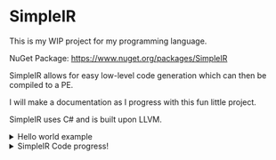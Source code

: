 # SimpleIR
This is my WIP project for my programming language. 

NuGet Package: https://www.nuget.org/packages/SimpleIR

SimpleIR allows for easy low-level code generation which can then be compiled to a PE.

I will make a documentation as I progress with this fun little project.

SimpleIR uses C# and is built upon LLVM.
            
<details>
<summary>Hello world example</summary>
<br>

```csharp
var module = new Module("HelloWorld");
var IR = module.IR;

var main = IR.CreateFunction("main", IR.GetDataType(DataTypeKind.Void));
var printf = IR.CreateFunction("printf", IR.GetDataType(DataTypeKind.Number),
    IR.GetDataType(DataTypeKind.String));

var invoke = IR.CreateBlock("invoke");
main.InsertBlock(invoke);

invoke.CreateCall(printf, new List<SimpleType>
{
    IR.CreateValue("Hello, world\n", DataTypeKind.String)
});

//prevent console from closing
var gets = IR.CreateFunction("gets", IR.GetDataType(DataTypeKind.String));
invoke.CreateCall(gets, new List<SimpleType>());

invoke.CreateReturn();

module.Finish();
```
	
<details>
<summary>Result from "Hello world" example</summary>
<br>

![image](https://user-images.githubusercontent.com/74394136/172027172-646800dc-1388-4eca-9abc-375a805c4058.png)

Compiled PE "main" function dissasembled:

![image](https://user-images.githubusercontent.com/74394136/172027215-c8a329ec-5145-4d73-9171-14f2abfccbbf.png)

Assembly Result: (Much more that you can target the IR to.)
```assembly
	.text
	.def	 @feat.00;
	.scl	3;
	.type	0;
	.endef
	.globl	@feat.00
.set @feat.00, 1
	.file	"HelloWorld"
	.def	 _main;
	.scl	2;
	.type	32;
	.endef
	.globl	_main                   # -- Begin function main
	.p2align	4, 0x90
_main:                                  # @main
	.cfi_startproc
# %bb.0:                                # %invoke
	pushl	%ebp
	.cfi_def_cfa_offset 8
	.cfi_offset %ebp, -8
	movl	%esp, %ebp
	.cfi_def_cfa_register %ebp
	calll	___main
	pushl	$L_SimpleIR_String
	calll	_printf
	addl	$4, %esp
	calll	_gets
	popl	%ebp
	retl
	.cfi_endproc
                                        # -- End function
	.section	.rdata,"dr"
L_SimpleIR_String:                      # @SimpleIR_String
	.asciz	"Hello, world\n"

```
</details>
</details>

<details>
<summary>SimpleIR Code progress!</summary>
<br>
Example IR code looks look like: 
```

//SimpleIR Code

//headers
module = "HelloWorld"
target = "i686-pc-windows-gnu"

//constants
string SimpleIR_String = "Hello, world\n"

//declarations
function int32 printf(string)
function string gets()

//functions
function void main() {
    block on_invoke {
        call [printf, int32, {SimpleIR_String}]
        call [gets, string]
        return
    }
}
```
		
The compiler has a cool error handler (not complete) also it is indeed rust inspired.
![image](https://user-images.githubusercontent.com/74394136/172590316-d39b2697-60d6-45ff-99d4-4b89df205109.png)

</details>
